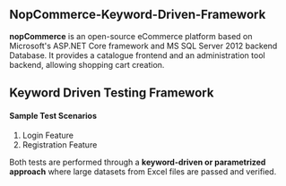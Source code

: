 ## NopCommerce-Keyword-Driven-Framework

**nopCommerce** is an open-source eCommerce platform based on Microsoft's ASP.NET Core framework and MS SQL Server 2012 backend Database. It provides a catalogue frontend and an administration tool backend, allowing shopping cart creation. 

## Keyword Driven Testing Framework 
#### Sample Test Scenarios
1. Login Feature 
2. Registration Feature
   
Both tests are performed through a **keyword-driven or parametrized approach** where large datasets from Excel files are passed and verified. 
 
